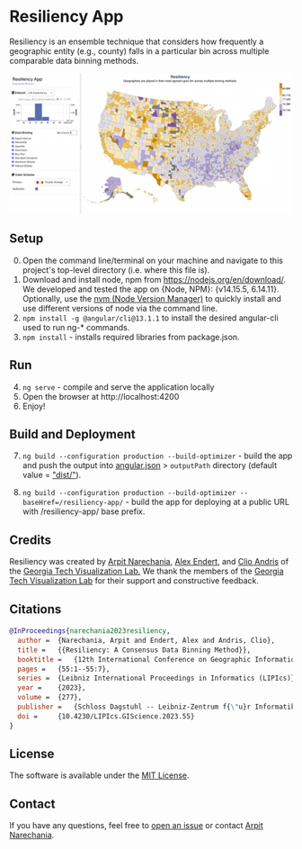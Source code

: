 # Resiliency App
Resiliency is an ensemble technique that considers how frequently a geographic entity (e.g., county) falls in a particular bin across multiple comparable data binning methods.

![Screenshot of the Resiliency App showing the output of the Resiliency binning method on Life Expectancy (years) data for U.S. counties.](screenshot.png)

## Setup
0. Open the command line/terminal on your machine and navigate to this project's top-level directory (i.e. where this file is).
1. Download and install node, npm from https://nodejs.org/en/download/. We developed and tested the app on {Node, NPM}: {v14.15.5, 6.14.11}. Optionally, use the <a href="https://github.com/nvm-sh/nvm" target="_blank">nvm (Node Version Manager)</a> to quickly install and use different versions of node via the command line.
2. `npm install -g @angular/cli@13.1.1` to install the desired angular-cli used to run ng-* commands.
3. `npm install` - installs required libraries from package.json. 


## Run
4. `ng serve` - compile and serve the application locally
5. Open the browser at http://localhost:4200
6. Enjoy!


## Build and Deployment
7. `ng build --configuration production --build-optimizer` - build the app and push the output into [angular.json](angular.json) > `outputPath` directory (default value = ["dist/"](dist/)).

8. `ng build --configuration production --build-optimizer --baseHref=/resiliency-app/` - build the app for deploying at a public URL with /resiliency-app/ base prefix.


## Credits
Resiliency was created by
<a target="_blank" href="http://narechania.com">Arpit Narechania</a>, <a href="https://va.gatech.edu/endert/">Alex Endert</a>, and <a href="https://friendlycities.gatech.edu/">Clio Andris</a> of the <a target="_blank" href="https://vis.gatech.edu/">Georgia Tech Visualization Lab.</a> We thank the members of the <a target="_blank" href="http://vis.gatech.edu/">Georgia Tech Visualization Lab</a> for their support and constructive feedback.</p>


## Citations
```bibTeX
@InProceedings{narechania2023resiliency,
  author =	{Narechania, Arpit and Endert, Alex and Andris, Clio},
  title =	{{Resiliency: A Consensus Data Binning Method}},
  booktitle =	{12th International Conference on Geographic Information Science (GIScience 2023)},
  pages =	{55:1--55:7},
  series =	{Leibniz International Proceedings in Informatics (LIPIcs)},
  year =	{2023},
  volume =	{277},
  publisher =	{Schloss Dagstuhl -- Leibniz-Zentrum f{\"u}r Informatik},
  doi =		{10.4230/LIPIcs.GIScience.2023.55}
}
```

## License
The software is available under the [MIT License](https://github.com/arpitnarechania/resiliency-app/blob/master/LICENSE).


## Contact
If you have any questions, feel free to [open an issue](https://github.com/arpitnarechania/resiliency-app/issues/new/choose) or contact [Arpit Narechania](http://narechania.com).